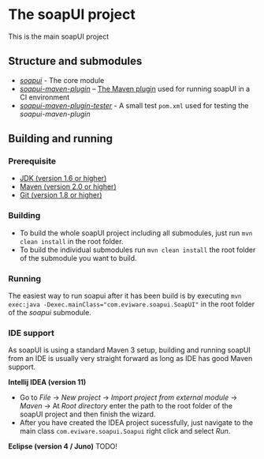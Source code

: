 # The soapUI project

This is the main soapUI project

## Structure and submodules

* *[soapui](https://github.com/SmartBear/soapui/tree/SOAPUI-3838-Convert-to-maven3/soapui)* - The core module
* *[soapui-maven-plugin](https://github.com/SmartBear/soapui/tree/SOAPUI-3838-Convert-to-maven3/soapui-maven-plugin)* – [The Maven plugin](http://www.soapui.org/Test-Automation/maven-2x.html) used for running soapUI in a CI environment
* *[soapui-maven-plugin-tester](https://github.com/SmartBear/soapui/tree/SOAPUI-3838-Convert-to-maven3/soapui-maven-plugin-tester)* - A small test `pom.xml` used for testing the *soapui-maven-plugin*

## Building and running

### Prerequisite

* [JDK (version 1.6 or higher)](http://www.oracle.com/technetwork/java/javase/downloads/index.html)
* [Maven (version 2.0 or higher)](http://maven.apache.org/)
* [Git (version 1.8 or higher)](http://git-scm.com)

### Building

* To build the whole soapUI project including all submodules, just run `mvn clean install` in the root folder.
* To build the individual submodules run `mvn clean install` the root folder of the submodule you want to build.

### Running

The easiest way to run soapui after it has been build is by executing `mvn exec:java -Dexec.mainClass="com.eviware.soapui.SoapUI"` in the root folder of the *soapui* submodule.

### IDE support

As soapUI is using a standard Maven 3 setup, building and running soapUI from an IDE is usually very straight forward as long as IDE has good Maven support.

**Intellij IDEA (version 11)**

* Go to *File* -> *New project* -> *Import project from external module* -> *Maven* -> At *Root directory* enter the path to the root folder of the soapUI project and then finish the wizard.
* After you have created the IDEA project sucessfully, just navigate to the main class `com.eviware.soapui.Soapui` right click and select *Run*. 

**Eclipse (version 4 / Juno)**
TODO!
